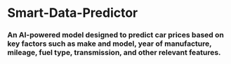 # Smart-Data-Predictor

### An AI-powered model designed to predict car prices based on key factors such as make and model, year of manufacture, mileage, fuel type, transmission, and other relevant features.
